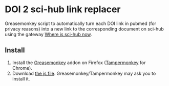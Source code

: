 # DOI 2 sci-hub link replacer
Greasemonkey script to automatically turn each DOI link in pubmed (for privacy reasons) into a new link to the corresponding document on sci-hub using the gateway [Where is sci-hub now](http://whereisscihub.now.sh).


## Install
1. Install the [Greasemonkey](https://addons.mozilla.org/fr/firefox/addon/greasemonkey/) addon on Firefox ([Tampermonkey](http://tampermonkey.net/) for Chrome).
2. Download [the js file](https://github.com/FitoDotNET/doi2scihub/raw/master/sci-hub_automatic_link.user.js). Greasemonkey/Tampermonkey may ask you to install it.

